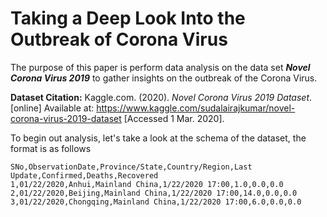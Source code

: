 
# Taking a Deep Look Into the Outbreak of Corona Virus
The purpose of this paper is perform data analysis on the data set ***Novel Corona Virus 2019*** to gather insights on the outbreak of the Corona Virus.

**Dataset Citation:**
Kaggle.com. (2020). _Novel Corona Virus 2019 Dataset_. [online] Available at: https://www.kaggle.com/sudalairajkumar/novel-corona-virus-2019-dataset [Accessed 1 Mar. 2020].

To begin out analysis, let's take a look at the schema of the dataset, the format is as follows

	
```
SNo,ObservationDate,Province/State,Country/Region,Last Update,Confirmed,Deaths,Recovered
1,01/22/2020,Anhui,Mainland China,1/22/2020 17:00,1.0,0.0,0.0
2,01/22/2020,Beijing,Mainland China,1/22/2020 17:00,14.0,0.0,0.0
3,01/22/2020,Chongqing,Mainland China,1/22/2020 17:00,6.0,0.0,0.0
```
<!--stackedit_data:
eyJoaXN0b3J5IjpbLTUzMjI1MDIyNyw5MjAyNDEzNzcsMTA1Nz
A3ODY3N119
-->